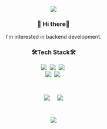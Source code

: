 <div align="center">
<img src="https://capsule-render.vercel.app/api?type=waving&color=F8E2CF&height=180&section=header&text=jiyeon's%20Github&fontSize=40" />
<h3 align="center">👋 Hi there👋 </h3>
  <p align="center">
  I'm interested in backend development.<br>
</p>
<h3 align="center">🛠Tech Stack🛠</h3>
<p align="center">
  <img src="https://img.shields.io/badge/Spring Boot-6DB33F?style=flat-square&logo=Spring Boot&logoColor=white"/></a>&nbsp
  <img src="https://img.shields.io/badge/Kafka-231F20?style=flat-square&logo=apachekafka&logoColor=white"/></a>&nbsp
  <img src="https://img.shields.io/badge/Docker-2496ED?style=flat-square&logo=docker&logoColor=white"/></a>&nbsp
  <br>
  <img src="https://img.shields.io/badge/Amazon EC2-FF9900?style=flat-square&logo=amazonec2&logoColor=white"/></a>&nbsp
  <img src="https://img.shields.io/badge/Amazon RDS-527FFF?style=flat-square&logo=amazonrds&logoColor=white"/></a>&nbsp
  </p>
<br>
<p align="center">
  <div style="display: flex; justify-content: center; gap: 20px;">
    <img src="https://github-readme-stats.vercel.app/api?username=jiyeonahn&show_icons=true" />
    <img src="https://github-readme-stats.vercel.app/api/top-langs/?username=jiyeonahn&show_icons=true&hide_border=true&title_color=004386&icon_color=004386&layout=compact" />
  </div>
</p>
<br>
<p align="center">
<a href="https://hits.seeyoufarm.com"><img src="https://hits.seeyoufarm.com/api/count/incr/badge.svg?url=https%3A%2F%2Fgithub.com%2Fjiyeonahn&count_bg=%2341B883&title_bg=%23CDC2C2&icon=github.svg&icon_color=%23E7E7E7&title=hits&edge_flat=false"/></a>
</p>


<!-- <div align="center">
  <a href="https://github.com/devxb/gitanimals">
    <img src="https://render.gitanimals.org/farms/jiyeonahn" alt="Farm Image"/>
  </a>
</div>
<p align="center"><br>
  <img src="https://github-readme-stats.vercel.app/api?username=jiyeonahn&show_icons=true"/><br>
  <img src = "https://github-readme-stats.vercel.app/api/top-langs/?username=jiyeonahn&show_icons=true&hide_border=true&title_color=004386&icon_color=004386&layout=compact"/><br>
  <img src = "https://github-profile-trophy.vercel.app/?username=jiyeonahn"/>
</p> -->
<!-- <h3 align="center">Hi there 👋</h3> -->
<!-- <h3 align="center">🛠Tech Stack🛠</h3>
<p align="center">
  <img src="https://img.shields.io/badge/Spring Boot-6DB33F?style=flat-square&logo=Spring Boot&logoColor=white"/></a>&nbsp
  <img src="https://img.shields.io/badge/Java-007396?style=flat-square&logo=Java&logoColor=white"/></a>&nbsp
  <img src="https://img.shields.io/badge/Firebase-FFCA28?style=flat-square&logo=Firebase&logoColor=white"/></a>&nbsp
  <br>
  <img src="https://img.shields.io/badge/Javascript-F7DF1E?style=flat-square&logo=javascript&logoColor=white"/></a>&nbsp 
  <img src="https://img.shields.io/badge/Amazon AWS-232F3E?style=flat-square&logo=Amazon AWS&logoColor=white"/></a>&nbsp 
  <img src="https://img.shields.io/badge/Spring Security-6DB33F?style=flat-square&logo=Spring Security&logoColor=white"/></a>&nbsp
  <img src="https://img.shields.io/badge/Mysql-4479A1?style=flat-square&logo=MySql&logoColor=white"/></a>&nbsp 
  <br>
  </p>
  <h3 align="center">🙋‍♀️Follow Me🙋‍♀️</h3>
<p align="center">
  <a href="https://blog.naver.com/ajy7424"><img src="https://img.shields.io/badge/Tech Blog-03C75A?style=flat-square&logo=Naver&logoColor=white&link=https://blog.naver.com/ajy7424"/></a>&nbsp
</p>-->


<!--
**yeonii98/yeonii98** is a ✨ _special_ ✨ repository because its `README.md` (this file) appears on your GitHub profile.

Here are some ideas to get you started:

- 🔭 I’m currently working on ...
- 🌱 I’m currently learning ...
- 👯 I’m looking to collaborate on ...
- 🤔 I’m looking for help with ...
- 💬 Ask me about ...
- 📫 How to reach me: ...
- 😄 Pronouns: ...
- ⚡ Fun fact: ...
-->
